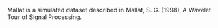 Mallat is a simulated dataset described in Mallat, S. G. (1998), A
Wavelet Tour of Signal Processing.
